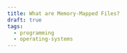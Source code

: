 ```yaml
---
title: What are Memory-Mapped Files?
draft: true
tags:
  - programming
  - operating-systems
---
```

